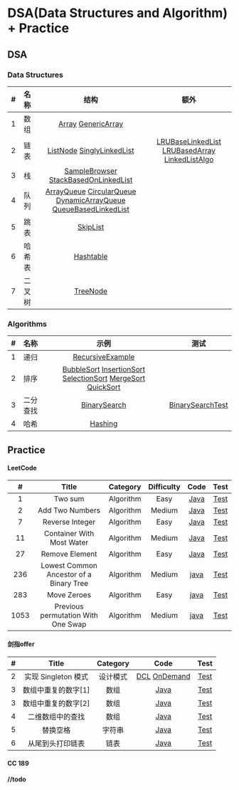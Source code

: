 # DSA(Data Structures and Algorithm) + Practice

## DSA

### Data Structures


| # | 名称 | 结构 | 额外 |
| :---: | :---: | :---: | :---: | 
| 1 | 数组 | [Array](src/main/java/ds/array/Array.java) [GenericArray](src/main/java/ds/array/GenericArray.java) |  |
| 2 | 链表 | [ListNode](src/main/java/ds/linkedlist/ListNode.java) [SinglyLinkedList](src/main/java/ds/linkedlist/SinglyLinkedList.java) | [LRUBaseLinkedList](src/main/java/ds/linkedlist/LRUBaseLinkedList.java) [LRUBasedArray](src/main/java/ds/linkedlist/LRUBasedArray.java) [LinkedListAlgo](src/main/java/ds/linkedlist/LinkedListAlgo.java)|
| 3 | 栈  | [SampleBrowser](src/main/java/ds/stack/SampleBrowser.java) [StackBasedOnLinkedList](src/main/java/ds/stack/StackBasedOnLinkedList.java) | |
| 4 | 队列| [ArrayQueue](src/main/java/ds/queue/ArrayQueue.java) [CircularQueue](src/main/java/ds/queue/CircularQueue.java) [DynamicArrayQueue](src/main/java/ds/queue/DynamicArrayQueue.java) [QueueBasedLinkedList](src/main/java/ds/queue/QueueBasedOnLinkedList.java) |  |
| 5 | 跳表 | [SkipList]() ||
| 6 | 哈希表| [Hashtable]() ||
| 7 | 二叉树 | [TreeNode](src/main/java/ds/tree/TreeNode.java) |  | |


### Algorithms

| # | 名称 | 示例 | 测试 |
| :---: | :---: | :---: | :---: |
| 1 | 递归 | [RecursiveExample](src/main/java/algo/recursion/RecursiveExample.java)  |   |
| 2 | 排序 | [BubbleSort](src/main/java/algo/sort/BubbleSort.java) [InsertionSort](src/main/java/algo/sort/InsertionSort.java) [SelectionSort](src/main/java/algo/sort/SelectionSort.java) [MergeSort](src/main/java/algo/sort/MergeSort.java) [QuickSort](src/main/java/algo/sort/QuickSort.java)|
| 3 | 二分查找 | [BinarySearch](src/main/java/algo/binarysearch/BinarySearch.java) | [BinarySearchTest](src/test/java/algo/binarysearch/BinarySearchTest.java) |
| 4 | 哈希 | [Hashing](src/main/java/algo/hashing/..) |||

## Practice

#### LeetCode

| # | Title | Category | Difficulty | Code | Test | 
| :---: | :---: | :---: | :-------: | :------: | :------: |
| 1 | Two sum | Algorithm | Easy |[Java](src/main/java/leetcode/Solution0001.java) | [Test](src/test/java/leetcode/Test0001.java) |
| 2 | Add Two Numbers | Algorithm | Medium | [Java](src/main/java/leetcode/Solution0002.java) | [Test](src/test/java/leetcode/Test0002.java) |
| 7 | Reverse Integer | Algorithm | Easy | [Java](src/main/java/leetcode/Solution0007.java) | [Test](src/test/java/leetcode/Test0007.java) |
| 11 | Container With Most Water | Algorithm | Medium | [Java](src/main/java/leetcode/Solution0011.java) | [Test](src/test/java/leetcode/Test0011.java) |
| 27 | Remove Element | Algorithm | Easy | [Java](src/main/java/leetcode/Solution0027.java) | [Test](src/test/java/leetcode/Test0027.java) |
| 236 | Lowest Common Ancestor of a Binary Tree | Algorithm | Medium | [java](src/main/java/leetcode/Solution0236.java) | [Test](src/test/java/leetcode/Test0236.java) |
| 283 | Move Zeroes | Algorithm | Easy | [java](src/main/java/leetcode/Solution0283.java) | [Test](src/test/java/leetcode/Test0283.java) |
| 1053 | Previous permutation With One Swap | Algorithm | Medium | [java](src/main/java/leetcode/Solution1053.java) | [Test](src/test/java/leetcode/Test1053.java) |

#### 剑指offer

| # | Title | Category | Code | Test |
| :---: | :---: | :---: | :-------: | :-------: | 
| 2 | 实现 Singleton 模式 | 设计模式 |[DCL](src/main/java/swordoffer/DclSingleton.java) [OnDemand](src/main/java/swordoffer/StaticSingleton.java) | [Test](src/test/java/leetcode/Test1.java) |
| 3 | 数组中重复的数字[1] | 数组 | [Java](src/main/java/swordoffer/RepeatedNumber.java) | [Test](src/test/java/swordoffer/Test03.java) |
| 3 | 数组中重复的数字[2] | 数组 | [Java](src/main/java/swordoffer/DuplicateNumber.java) | [Test](src/test/java/swordoffer/Test03.java) |
| 4 | 二维数组中的查找 | 数组 | [Java](src/main/java/swordoffer/SearchInSortedMatrix.java) | [Test](src/test/java/swordoffer/Test04.java) |
| 5 | 替换空格 | 字符串 | [Java](src/main/java/swordoffer/ReplaceSpaces.java) | [Test](src/test/java/swordoffer/Test05.java) |
| 6 | 从尾到头打印链表 | 链表 | [Java](src/main/java/swordoffer/PrintFromTailToHead.java) | [Test](src/test/java/swordoffer/Test06.java) |

#### CC 189


#### //todo